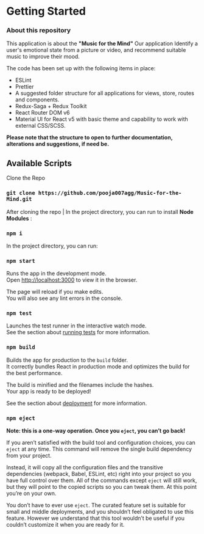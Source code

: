 # Getting Started

### About this repository
This application is about the **"Music for the Mind"**
Our application Identify a user's emotional state from a picture or video, and recommend suitable music to improve their mood.

The code has been set up with the following items in place:

-   ESLint
-   Prettier
-   A suggested folder structure for all applications for views, store, routes and components.
-   Redux-Saga + Redux Toolkit
-   React Router DOM v6
-   Material UI for React v5 with basic theme and capability to work with external CSS/SCSS.

**Please note that the structure to open to further documentation, alterations and suggestions, if need be.**

## Available Scripts

Clone the Repo

### `git clone https://github.com/pooja007agg/Music-for-the-Mind.git`

After cloning the repo | In the project directory, you can run to install **Node Modules** :

### `npm i`

In the project directory, you can run:

### `npm start`

Runs the app in the development mode.\
Open [http://localhost:3000](http://localhost:3000) to view it in the browser.

The page will reload if you make edits.\
You will also see any lint errors in the console.

### `npm test`

Launches the test runner in the interactive watch mode.\
See the section about [running tests](https://facebook.github.io/create-react-app/docs/running-tests) for more information.

### `npm build`

Builds the app for production to the `build` folder.\
It correctly bundles React in production mode and optimizes the build for the best performance.

The build is minified and the filenames include the hashes.\
Your app is ready to be deployed!

See the section about [deployment](https://facebook.github.io/create-react-app/docs/deployment) for more information.

### `npm eject`

**Note: this is a one-way operation. Once you `eject`, you can’t go back!**

If you aren’t satisfied with the build tool and configuration choices, you can `eject` at any time. This command will remove the single build dependency from your project.

Instead, it will copy all the configuration files and the transitive dependencies (webpack, Babel, ESLint, etc) right into your project so you have full control over them. All of the commands except `eject` will still work, but they will point to the copied scripts so you can tweak them. At this point you’re on your own.

You don’t have to ever use `eject`. The curated feature set is suitable for small and middle deployments, and you shouldn’t feel obligated to use this feature. However we understand that this tool wouldn’t be useful if you couldn’t customize it when you are ready for it.
